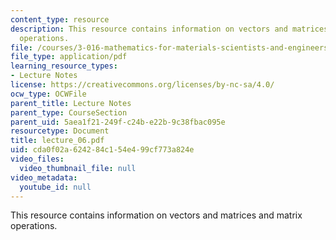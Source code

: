 ```yaml
---
content_type: resource
description: This resource contains information on vectors and matrices and matrix
  operations.
file: /courses/3-016-mathematics-for-materials-scientists-and-engineers-fall-2005/cda0f02a624284c154e499cf773a824e_lecture_06.pdf
file_type: application/pdf
learning_resource_types:
- Lecture Notes
license: https://creativecommons.org/licenses/by-nc-sa/4.0/
ocw_type: OCWFile
parent_title: Lecture Notes
parent_type: CourseSection
parent_uid: 5aea1f21-249f-c24b-e22b-9c38fbac095e
resourcetype: Document
title: lecture_06.pdf
uid: cda0f02a-6242-84c1-54e4-99cf773a824e
video_files:
  video_thumbnail_file: null
video_metadata:
  youtube_id: null
---
```

This resource contains information on vectors and matrices and matrix operations.